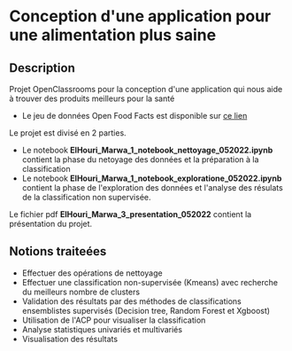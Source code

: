 # Conception d'une application pour une alimentation plus saine
## Description
Projet OpenClassrooms pour la conception d'une application qui nous aide à trouver des produits meilleurs pour la santé 
* Le jeu de données Open Food Facts est disponible sur [ce lien](https://s3-eu-west-1.amazonaws.com/static.oc-static.com/prod/courses/files/parcours-data-scientist/P2/fr.openfoodfacts.org.products.csv.zip) 

Le projet est divisé en 2 parties.
* Le notebook **ElHouri_Marwa_1_notebook_nettoyage_052022.ipynb** contient la phase du netoyage des données et la préparation à la classification 
* Le notebook **ElHouri_Marwa_1_notebook_exploratione_052022.ipynb** contient la phase de l'exploration des données et l'analyse des résulats de la classification non supervisée. 

Le fichier pdf **ElHouri_Marwa_3_presentation_052022** contient la présentation du projet.

## Notions traiteées 
* Effectuer des opérations de nettoyage
* Effectuer une classification non-supervisée (Kmeans) avec recherche du meilleurs nombre de clusters
* Validation des résultats par des méthodes de classifications ensemblistes supervisés (Decision tree, Random Forest et Xgboost)
* Utilisation de l'ACP pour visualiser la classification
* Analyse statistiques univariés et multivariés
* Visualisation des résultats


